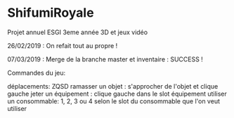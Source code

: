 # ShifumiRoyale
Projet annuel ESGI 3eme année 3D et jeux vidéo

26/02/2019 : On refait tout au propre !

07/03/2019 : Merge de la branche master et inventaire : SUCCESS !

Commandes du jeu:

déplacements: ZQSD 
ramasser un objet : s'approcher de l'objet et clique gauche 
jeter un équipement : clique gauche dans le slot équipement 
utiliser un consommable: 1, 2, 3 ou 4 selon le slot du consommable que l'on veut utiliser
